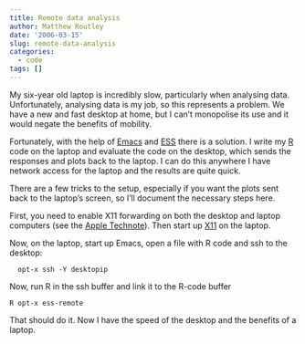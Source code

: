```yaml
---
title: Remote data analysis
author: Matthew Routley
date: '2006-03-15'
slug: remote-data-analysis
categories:
  - code
tags: []
---
```


<p>My six-year old laptop is incredibly slow, particularly when analysing data. Unfortunately, analysing data is my job, so this represents a problem. We have a new and fast desktop at home, but I can’t monopolise its use and it would negate the benefits of mobility.</p>

<p>Fortunately, with the help of <a href="http://www.gnu.org/software/emacs/emacs.html">Emacs</a> and <a href="http://ess.r-project.org/">ESS</a> there is a solution. I write my <a href="http://www.r-project.org/">R</a> code on the laptop and evaluate the code on the desktop, which sends the responses and plots back to the laptop. I can do this anywhere I have network access for the laptop and the results are quite quick.</p>

<p>There are a few tricks to the setup, especially if you want the plots sent back to the laptop’s screen, so I’ll document the necessary steps here.</p>

<p>First, you need to enable X11 forwarding on both the desktop and laptop computers (see the <a href="http://developer.apple.com/qa/qa2004/qa1383.html">Apple Technote</a>). Then start up <a href="http://www.apple.com/macosx/features/x11/">X11</a> on the laptop.</p>

<p>Now, on the laptop, start up Emacs, open a file with R code and ssh to the desktop:</p>

<p><code>  opt-x ssh -Y desktopip</code></p>

<p>Now, run R in the ssh buffer and link it to the R-code buffer</p>

<p><code>R opt-x ess-remote</code></p>

<p>That should do it. Now I have the speed of the desktop and the benefits of a laptop.</p>